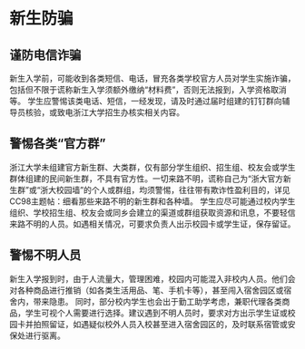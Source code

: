# 新生防骗

## 谨防电信诈骗

新生入学前，可能收到各类短信、电话，冒充各类学校官方人员对学生实施诈骗，包括但不限于谎称新生入学须额外缴纳“材料费”，否则无法报到，入学资格取消等。
学生应警惕该类电话、短信，一经发现，请及时通过届时组建的钉钉群向辅导员核验，或致电浙江大学招生办核实相关内容。

## 警惕各类“官方群”

浙江大学未组建官方新生群、大类群，仅有部分学生组织、招生组、校友会或学生群体组建的民间新生群，不具有官方性。一切来路不明，谎称自己为“浙大官方新生群”或“浙大校园墙”的个人或群组，均须警惕，往往带有欺诈性盈利目的，详见CC98主题帖：细看那些来路不明的新生群和各种墙。
学生应尽可能通过校内学生组织、学校招生组、校友会或同乡会建立的渠道或群组获取资源和讯息，不要轻信来路不明的人员。如遇相关情况，可要求负责人出示校园卡或学生证，保存留证。

## 警惕不明人员

新生入学报到时，由于人流量大，管理困难，校园内可能混入非校内人员。他们会对各种商品进行推销（如各类生活用品、笔、手机卡等），甚至闯入宿舍园区或宿舍内，带来隐患。
同时，部分校内学生也会出于勤工助学考虑，兼职代理各类商品，学生可视个人需要进行选择。建议遇到不明人员时，要求对方出示学生证或校园卡并拍照留证，如遇疑似校外人员入校甚至进入宿舍园区的，及时联系宿管或安保处进行驱离。
